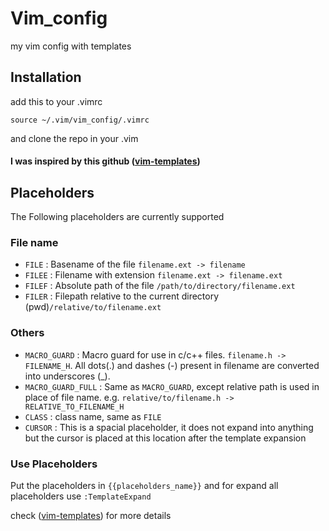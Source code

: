 # Vim_config
my vim config with templates

## Installation
add this to your .vimrc
```
source ~/.vim/vim_config/.vimrc
```

and clone the repo in your .vim

#### I was inspired by this github ([vim-templates](https://github.com/tibabit/vim-templates))

## Placeholders

The Following placeholders are currently supported

### File name

- `FILE` : Basename of the file `filename.ext -> filename`
- `FILEE` : Filename with extension `filename.ext -> filename.ext`
- `FILEF` : Absolute path of the file `/path/to/directory/filename.ext`
- `FILER` : Filepath relative to the current directory (pwd)`/relative/to/filename.ext`

### Others

- `MACRO_GUARD` : Macro guard for use in c/c++ files. `filename.h -> FILENAME_H`. All dots(.) and dashes (-) present in filename are converted into underscores (_).
- `MACRO_GUARD_FULL` : Same as `MACRO_GUARD`, except relative path is used in place of file name. e.g. `relative/to/filename.h -> RELATIVE_TO_FILENAME_H`
- `CLASS` : class name, same as `FILE`
- `CURSOR` : This is a spacial placeholder, it does not expand into anything but the cursor is placed at this location after the template expansion

### Use Placeholders

Put the placeholders in `{{placeholders_name}}` and for expand all placeholders use `:TemplateExpand`

check ([vim-templates](https://github.com/tibabit/vim-templates)) for more details
